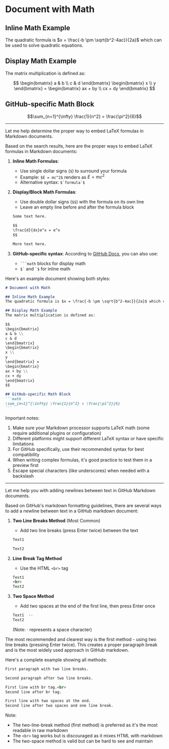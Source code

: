 # Document with Math

## Inline Math Example
The quadratic formula is $x = \frac{-b \pm \sqrt{b^2-4ac}}{2a}$ which can be used to solve quadratic equations.

## Display Math Example
The matrix multiplication is defined as:

$$
\begin{bmatrix}
a & b \\
c & d
\end{bmatrix}
\begin{bmatrix}
x \\
y
\end{bmatrix} =
\begin{bmatrix}
ax + by \\
cx + dy
\end{bmatrix}
$$

## GitHub-specific Math Block
```math
\sum_{n=1}^{\infty} \frac{1}{n^2} = \frac{\pi^2}{6}
```

---
Let me help determine the proper way to embed LaTeX formulas in Markdown documents.

Based on the search results, here are the proper ways to embed LaTeX formulas in Markdown documents:

1. **Inline Math Formulas**:
   - Use single dollar signs (`$`) to surround your formula
   - Example: `$E = mc^2$` renders as $E = mc^2$
   - Alternative syntax: `` $`formula`$ ``

2. **Display/Block Math Formulas**:
   - Use double dollar signs (`$$`) with the formula on its own line
   - Leave an empty line before and after the formula block
   ```markdown
   Some text here.

   $$
   \frac{d}{dx}e^x = e^x
   $$

   More text here.
   ```

3. **GitHub-specific syntax**:
   According to [GitHub Docs](https://docs.github.com/en/get-started/writing-on-github/working-with-advanced-formatting/writing-mathematical-expressions), you can also use:
   - `` ```math `` blocks for display math
   - `` $` `` and `` `$ `` for inline math

Here's an example document showing both styles:

````markdown name=example.md
# Document with Math

## Inline Math Example
The quadratic formula is $x = \frac{-b \pm \sqrt{b^2-4ac}}{2a}$ which can be used to solve quadratic equations.

## Display Math Example
The matrix multiplication is defined as:

$$
\begin{bmatrix}
a & b \\
c & d
\end{bmatrix}
\begin{bmatrix}
x \\
y
\end{bmatrix} =
\begin{bmatrix}
ax + by \\
cx + dy
\end{bmatrix}
$$

## GitHub-specific Math Block
```math
\sum_{n=1}^{\infty} \frac{1}{n^2} = \frac{\pi^2}{6}
```
````

Important notes:
1. Make sure your Markdown processor supports LaTeX math (some require additional plugins or configuration)
2. Different platforms might support different LaTeX syntax or have specific limitations
3. For GitHub specifically, use their recommended syntax for best compatibility
4. When writing complex formulas, it's good practice to test them in a preview first
5. Escape special characters (like underscores) when needed with a backslash

---
Let me help you with adding newlines between text in GitHub Markdown documents.

Based on GitHub's markdown formatting guidelines, there are several ways to add a newline between text in a GitHub markdown document:

1. **Two Line Breaks Method** (Most Common)
   - Add two line breaks (press Enter twice) between the text
   ```markdown name=example1.md
   Text1

   Text2
   ```

2. **Line Break Tag Method**
   - Use the HTML `<br>` tag
   ```markdown name=example2.md
   Text1
   <br>
   Text2
   ```

3. **Two Space Method**
   - Add two spaces at the end of the first line, then press Enter once
   ```markdown name=example3.md
   Text1  ⋅⋅
   Text2
   ```
   (Note: ⋅ represents a space character)

The most recommended and clearest way is the first method - using two line breaks (pressing Enter twice). This creates a proper paragraph break and is the most widely used approach in GitHub markdown.

Here's a complete example showing all methods:

````markdown name=all_methods.md
First paragraph with two line breaks.

Second paragraph after two line breaks.

First line with br tag.<br>
Second line after br tag.

First line with two spaces at the end.  
Second line after two spaces and one line break.
````

Note: 
- The two-line-break method (first method) is preferred as it's the most readable in raw markdown
- The `<br>` tag works but is discouraged as it mixes HTML with markdown
- The two-space method is valid but can be hard to see and maintain

